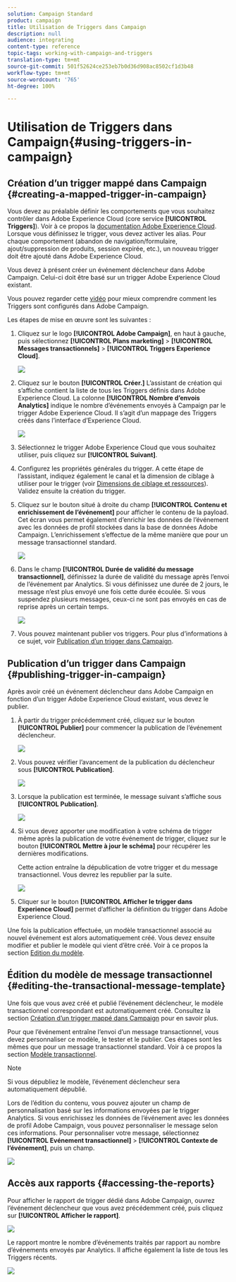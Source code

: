 ```yaml
---
solution: Campaign Standard
product: campaign
title: Utilisation de Triggers dans Campaign
description: null
audience: integrating
content-type: reference
topic-tags: working-with-campaign-and-triggers
translation-type: tm+mt
source-git-commit: 501f52624ce253eb7b0d36d908ac8502cf1d3b48
workflow-type: tm+mt
source-wordcount: '765'
ht-degree: 100%

---
```



# Utilisation de Triggers dans Campaign{#using-triggers-in-campaign}

## Création d’un trigger mappé dans Campaign {#creating-a-mapped-trigger-in-campaign}

Vous devez au préalable définir les comportements que vous souhaitez contrôler dans Adobe Experience Cloud (core service **[!UICONTROL Triggers]**). Voir à ce propos la [documentation Adobe Experience Cloud](https://docs.adobe.com/content/help/fr-FR/core-services/interface/activation/triggers.html). Lorsque vous définissez le trigger, vous devez activer les alias. Pour chaque comportement (abandon de navigation/formulaire, ajout/suppression de produits, session expirée, etc.), un nouveau trigger doit être ajouté dans Adobe Experience Cloud.

Vous devez à présent créer un événement déclencheur dans Adobe Campaign. Celui-ci doit être basé sur un trigger Adobe Experience Cloud existant.

Vous pouvez regarder cette [vidéo](https://helpx.adobe.com/fr/marketing-cloud/how-to/email-marketing.html#step-two) pour mieux comprendre comment les Triggers sont configurés dans Adobe Campaign.

Les étapes de mise en œuvre sont les suivantes :

1. Cliquez sur le logo **[!UICONTROL Adobe Campaign]**, en haut à gauche, puis sélectionnez **[!UICONTROL Plans marketing]** > **[!UICONTROL Messages transactionnels]** > **[!UICONTROL Triggers Experience Cloud]**.

   ![](assets/remarketing_1.png)

1. Cliquez sur le bouton **[!UICONTROL Créer.]** L’assistant de création qui s’affiche contient la liste de tous les Triggers définis dans Adobe Experience Cloud. La colonne **[!UICONTROL Nombre d’envois Analytics]** indique le nombre d’événements envoyés à Campaign par le trigger Adobe Experience Cloud. Il s’agit d’un mappage des Triggers créés dans l’interface d’Experience Cloud.

   ![](assets/remarketing_2.png)

1. Sélectionnez le trigger Adobe Experience Cloud que vous souhaitez utiliser, puis cliquez sur **[!UICONTROL Suivant]**.
1. Configurez les propriétés générales du trigger. A cette étape de l’assistant, indiquez également le canal et la dimension de ciblage à utiliser pour le trigger (voir [Dimensions de ciblage et ressources](../../automating/using/query.md#targeting-dimensions-and-resources)). Validez ensuite la création du trigger.
1. Cliquez sur le bouton situé à droite du champ **[!UICONTROL Contenu et enrichissement de l’événement]** pour afficher le contenu de la payload. Cet écran vous permet également d’enrichir les données de l’événement avec les données de profil stockées dans la base de données Adobe Campaign. L’enrichissement s’effectue de la même manière que pour un message transactionnel standard.

   ![](assets/remarketing_3.png)

1. Dans le champ **[!UICONTROL Durée de validité du message transactionnel]**, définissez la durée de validité du message après l’envoi de l’événement par Analytics. Si vous définissez une durée de 2 jours, le message n’est plus envoyé une fois cette durée écoulée. Si vous suspendez plusieurs messages, ceux-ci ne sont pas envoyés en cas de reprise après un certain temps.

   ![](assets/remarketing_4.png)

1. Vous pouvez maintenant publier vos triggers. Pour plus d’informations à ce sujet, voir [Publication d’un trigger dans Campaign](../../integrating/using/using-triggers-in-campaign.md#publishing-trigger-in-campaign).

## Publication d’un trigger dans Campaign {#publishing-trigger-in-campaign}

Après avoir créé un événement déclencheur dans Adobe Campaign en fonction d’un trigger Adobe Experience Cloud existant, vous devez le publier.

1. À partir du trigger précédemment créé, cliquez sur le bouton **[!UICONTROL Publier]** pour commencer la publication de l’événement déclencheur.

   ![](assets/trigger_publish_1.png)

1. Vous pouvez vérifier l’avancement de la publication du déclencheur sous **[!UICONTROL Publication]**.

   ![](assets/trigger_publish_2.png)

1. Lorsque la publication est terminée, le message suivant s’affiche sous **[!UICONTROL Publication]**.

   ![](assets/trigger_publish_3.png)

1. Si vous devez apporter une modification à votre schéma de trigger même après la publication de votre événement de trigger, cliquez sur le bouton **[!UICONTROL Mettre à jour le schéma]** pour récupérer les dernières modifications.

   Cette action entraîne la dépublication de votre trigger et du message transactionnel. Vous devrez les republier par la suite.

   ![](assets/trigger_publish_4.png)

1. Cliquer sur le bouton **[!UICONTROL Afficher le trigger dans Experience Cloud]** permet d’afficher la définition du trigger dans Adobe Experience Cloud.

Une fois la publication effectuée, un modèle transactionnel associé au nouvel événement est alors automatiquement créé. Vous devez ensuite modifier et publier le modèle qui vient d’être créé. Voir à ce propos la section [Edition du modèle](../../start/using/marketing-activity-templates.md).

## Édition du modèle de message transactionnel      {#editing-the-transactional-message-template}

Une fois que vous avez créé et publié l’événement déclencheur, le modèle transactionnel correspondant est automatiquement créé. Consultez la section [Création d’un trigger mappé dans Campaign](#creating-a-mapped-trigger-in-campaign) pour en savoir plus.

Pour que l’événement entraîne l’envoi d’un message transactionnel, vous devez personnaliser ce modèle, le tester et le publier. Ces étapes sont les mêmes que pour un message transactionnel standard. Voir à ce propos la section [Modèle transactionnel](../../channels/using/event-transactional-messages.md#personalizing-a-transactional-message).

>[!NOTE]
>
>Si vous dépubliez le modèle, l’événement déclencheur sera automatiquement dépublié.

Lors de l’édition du contenu, vous pouvez ajouter un champ de personnalisation basé sur les informations envoyées par le trigger Analytics. Si vous enrichissez les données de l’événement avec les données de profil Adobe Campaign, vous pouvez personnaliser le message selon ces informations. Pour personnaliser votre message, sélectionnez **[!UICONTROL Evénement transactionnel]** > **[!UICONTROL Contexte de l’événement]**, puis un champ.

![](assets/remarketing_8.png)

## Accès aux rapports {#accessing-the-reports}

Pour afficher le rapport de trigger dédié dans Adobe Campaign, ouvrez l’événement déclencheur que vous avez précédemment créé, puis cliquez sur **[!UICONTROL Afficher le rapport]**.

![](assets/remarketing_9.png)

Le rapport montre le nombre d’événements traités par rapport au nombre d’événements envoyés par Analytics. Il affiche également la liste de tous les Triggers récents.

![](assets/trigger_uc_browse_14.png)

